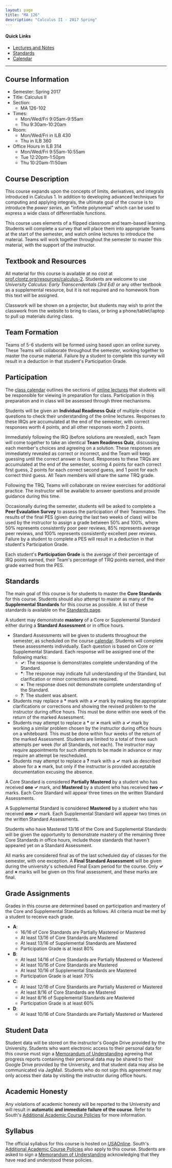 ```yaml
---
layout: page
title: "MA 126"
description: "Calculus II - 2017 Spring"
---
```


#### Quick Links

- [Lectures and Notes][text]
- [Standards][standards]
- [Calendar][calendar]

---

## Course Information

* Semester: Spring 2017
* Title: Calculus II
* Section:
    * MA 126-102
* Times:
    * Mon/Wed/Fri 9:05am-9:55am
    * Thu 9:30am-10:20am
* Room:
    * Mon/Wed/Fri in ILB 430
    * Thu in ILB 360
* Office Hours in ILB 314
    * Mon/Wed/Fri 9:55am-10:55am
    * Tue 12:20pm-1:50pm
    * Thu 10:20am-11:50am


## Course Description

This course expands upon the concepts of limits, derivatives, and integrals
introduced in Calculus 1. In addition to developing advanced techniques
for computing and applying integrals, the ultimate goal of the course is
to introduce the *power series*, an "infinite polynomial" which can be used
to express a wide class of differentiable functions.

This course uses elements of a flipped classroom and team-based learning.
Students will
complete a survey that will place them into appropriate Teams at the
start of the semester, and watch online lectures to introduce the material.
Teams will work together throughout the semester to master this
material, with the support of the instructor.


## Textbook and Resources

All material for this course is available at no cost at
[prof.clontz.org/resources/calculus-2][text]. Students are welcome to use
*University Calculus: Early Transcendentals (3rd Ed)* or any other textbook
as a supplemental resource, but it is not required and no homework from
this text will be assigned.

Classwork will be shown on a projector, but students may wish to print
the classwork from the website to bring to class, or bring a
phone/tablet/laptop to pull up materials during class.


## Team Formation

Teams of 5-6 students will be formed using based upon an online survey.
These Teams will collaborate throughout the semester, working together to
master the course material. Failure by a student
to complete this survey will result
in a deduction in that student's Participation Grade.


## Participation

The [class calendar][calendar] outlines the
sections of [online lectures][text] that students will be responsible for
viewing in preparation for class. Participation in this preparation and
in class will be assessed through three mechanisms.

Students will be given an **Individual Readiness Quiz** of multiple-choice
questions to check their understanding
of the online lectures. Responses to these IRQs are accumulated at the end of
the semester, with correct responses worth 4 points, and all other responses
worth 2 points.

Immediately following the IRQ (before solutions are revealed),
each Team will come together to take an
identical **Team Readiness Quiz**, discussing each member's choices and
agreeing on a solution. These responses are immediately revealed as correct
or incorrect, and the Team will keep guessing until the correct answer is
found. Responses to these TRQs are accumulated at the end of the semester,
scoring 4 points for each correct first guess, 2 points for each correct
second guess, and 1 point for each correct third guess. All Team members
will share the same TRQ grade.

Following the TRQ, Teams will collaborate on review exercises for
additional practice. The instructor will be available to answer questions
and provide guidance during this time.

Occasionally during the semester, students will be asked to complete a
**Peer Evaulation Survey** to assess the participation of their Teammates.
The results of the final PES (given during the last two weeks of class)
will be used by the instructor to assign a grade
between 50% and 100%, where 50% represents consistently poor peer reviews,
85% represents average peer reviews, and 100% represents consistently excellent
peer reviews. Failure by a student
to complete a PES will result in a deduction in that
student's Participation Grade.

Each student's **Participation Grade** is the average of their percentage of IRQ
points earned, their Team's percentage of TRQ points earned, and their grade
earned from the PES.


## Standards

The main goal of this course is for students to master the
**Core Standards** for this course.
Students should also attempt to master as many of the
**Supplemental Standards** for this course as possible. A list of
these standards is available on the
[Standards page][standards].

A student may demonstrate **mastery** of a Core or Supplemental Standard
either during a **Standard Assessment** or in office hours.

* Standard Assessments will be given to students throughout the semester,
  as scheduled on the course [calendar][calendar]. Students will complete
  these assessments individually.
  Each question is based on Core or Supplemental Standard. Each response
  will be assigned one of the following marks:
    * **✓**: The response is demonstrates complete understanding of the Standard.
    * **\***: The response may indicate full understanding of the Standard,
      but clarification or minor corrections are required.
    * **×**: The response does not demonstrate complete understanding of the
      Standard.
    * **?**: The student was absent.
* Students may replace a **\*** mark with a **✓** mark by making the appropriate
  clarifications or corrections and showing the revised problem to the
  instructor during office hours. This must be done within one week
  of the return of the marked Assessment.
* Students may attempt to replace a **\*** or **×** mark with a
  **✓** mark by working a similar problem chosen by the instructor during office
  hours on a whiteboard. This must be done within four weeks of the return of
  the marked Assessment. Students are limited to a total of three such attempts
  per week (for all Standards, not each). The instructor may require
  appointments for such attempts to be made in advance or may require an
  attempt be rescheduled.
* Students may attempt to replace a **?** mark with a **✓** mark as described
  above for a **×** mark, but only if
  the instructor is provided acceptable documentation excusing the absence.

A Core Standard is considered **Partially Mastered** by a student who has
received **one ✓** mark, and **Mastered** by a student who has received
**two ✓** marks.
Each Core Standard will appear three times on the written
Standard Assessments.

A Supplemental Standard is considered **Mastered** by a
student who has received **one ✓** mark.
Each Supplemental Standard will appear two times on the written Standard
Assessments.

Students who have Mastered 13/16 of the Core and Supplemental Standards
will be given the opportunity to demonstrate mastery of the remaining three
Core Standards in office hours, include those standards that haven't appeared
yet on a Standard Assessment.

All marks are considered final as of the last scheduled day of classes for
the semester, with one exception. A **Final Standard Assessment** will be given
during the university's scheduled Final Exam period for the course.
Only **✓** and **×** marks will be given on this final assessment, and these
marks are final.




## Grade Assignments

Grades in this course are determined based on participation
and mastery of the Core and Supplemental Standards as follows.
All criteria must be met by a student to receive each grade.

* **A**:
    * 16/16 of Core Standards are Partially Mastered or Mastered
    * At least 13/16 of Core Standards are Mastered
    * At least 13/16 of Supplemental Standards are Mastered
    * Participation Grade is at least 80%
* **B**:
    * At least 14/16 of Core Standards are Partially Mastered or Mastered
    * At least 10/16 of Core Standards are Mastered
    * At least 10/16 of Supplemental Standards are Mastered
    * Participation Grade is at least 70%
* **C**:
    * At least 12/16 of Core Standards are Partially Mastered or Mastered
    * At least 8/16 of Core Standards are Mastered
    * At least 8/16 of Supplemental Standards are Mastered
    * Participation Grade is at least 60%
* **D**:
    * At least 10/16 of Core Standards are Partially Mastered or Mastered


## Student Data

Student data will be stored on the instructor's Google Drive provided by
the University. Students who want electronic access to their personal data
for this course must sign a [Memorandum of Understanding][memo] agreeing
that progress reports containing their personal data
may be shared to their Google Drive provided by the University, and that
student data may also be communicated via JagMail. Students who do not sign
this agreement may only access their data by visiting the instructor during
office hours.


## Academic Honesty

Any violations of academic honesty will be reported to the University
and will result in **automatic and immediate failure of the course**. Refer to
South's [Additional Academic Course Policies][usacoursepolicies] for
more information.


## Syllabus

The official syllabus for this course is hosted on [USAOnline][usaonline].
South's
[Additional Academic Course Policies][usacoursepolicies] also apply to this
course. Students are asked to sign a [Memorandum of Understanding][memo]
acknowledging that they have read and understood these policies.


[usaonline]: https://ecampus.southalabama.edu/portal/site/4eed09d5-644d-44ed-985f-de0673e68b1a

[usacoursepolicies]: https://www.southalabama.edu/departments/academicaffairs/resources/policies/additionalacademiccoursepolicies.pdf

[text]: /resources/calculus2/

[calendar]: /classes/2017/01/ma126/calendar/

[standards]: /classes/2017/01/ma126/standards/

[memo]: https://goo.gl/forms/eTJAPzwyLhVRsBcF3
